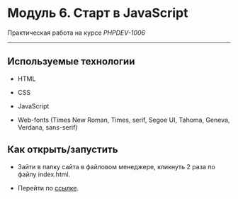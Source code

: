 # Модуль 6. Старт в JavaScript

Практическая работа на курсе *PHPDEV-1006*

---

## Используемые технологии

* HTML

* CSS

* JavaScript

* Web-fonts (Times New Roman, Times, serif, Segoe UI, Tahoma, Geneva, Verdana, sans-serif)

## Как открыть/запустить

* Зайти в папку сайта в файловом менеджере, кликнуть 2 раза по файлу index.html.

* Перейти по [ссылке](https://k-antipin.github.io/task_6.8/).